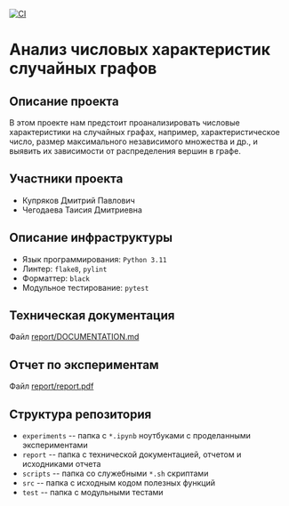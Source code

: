 [![CI](https://github.com/misshimichka/dm-random-graphs/actions/workflows/ci.yml/badge.svg)](https://github.com/misshimichka/dm-random-graphs/actions/workflows/ci.yml)

# Анализ числовых характеристик случайных графов

## Описание проекта
В этом проекте нам предстоит проанализировать числовые характеристики на случайных графах, например, характеристическое число, размер максимального независимого множества и др., и выявить их зависимости от распределения вершин в графе.

## Участники проекта
- Купряков Дмитрий Павлович
- Чегодаева Таисия Дмитриевна

## Описание инфраструктуры
- Язык программирования: `Python 3.11`
- Линтер: `flake8`, `pylint`
- Форматтер: `black`
- Модульное тестирование: `pytest`

## Техническая документация
Файл [report/DOCUMENTATION.md](https://github.com/misshimichka/dm-random-graphs/blob/main/report/DOCUMENTATION.md)

## Отчет по экспериментам
Файл [report/report.pdf](https://github.com/misshimichka/dm-random-graphs/blob/main/report/report.pdf)

## Структура репозитория
- `experiments` -- папка с `*.ipynb` ноутбуками с проделанными экспериментами
- `report` -- папка с технической документацией, отчетом и исходниками отчета
- `scripts` -- папка со служебными `*.sh` скриптами
- `src` -- папка с исходным кодом полезных функций
- `test` -- папка с модульными тестами
